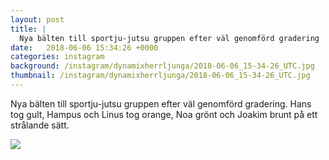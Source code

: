 ```yaml
---
layout: post
title: |
  Nya bälten till sportju-jutsu gruppen efter väl genomförd gradering
date:   2018-06-06 15:34:26 +0000
categories: instagram
background: /instagram/dynamixherrljunga/2018-06-06_15-34-26_UTC.jpg
thumbnail: /instagram/dynamixherrljunga/2018-06-06_15-34-26_UTC.jpg
---
```

Nya bälten till sportju-jutsu gruppen efter väl genomförd gradering. Hans tog gult, Hampus och Linus tog orange, Noa grönt och Joakim brunt på ett strålande sätt. 



<img src='/www-dynamix-herrljunga/instagram/dynamixherrljunga/2018-06-06_15-34-26_UTC.jpg' class='img-fluid' />
